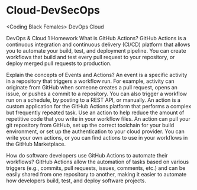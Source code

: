 # Cloud-DevSecOps
&lt;Coding Black Females> DevOps Cloud

DevOps & Cloud 1 Homework
What is GitHub Actions?
GitHub Actions is a continuous integration and continuous delivery (CI/CD) platform that allows you to automate your build, test, and deployment pipeline. You can create workflows that build and test every pull request to your repository, or deploy merged pull requests to production.

Explain the concepts of Events and Actions?
An event is a specific activity in a repository that triggers a workflow run. For example, activity can originate from GitHub when someone creates a pull request, opens an issue, or pushes a commit to a repository. You can also trigger a workflow run on a schedule, by posting to a REST API, or manually.
An action is a custom application for the GitHub Actions platform that performs a complex but frequently repeated task. Use an action to help reduce the amount of repetitive code that you write in your workflow files. An action can pull your git repository from GitHub, set up the correct toolchain for your build environment, or set up the authentication to your cloud provider. You can write your own actions, or you can find actions to use in your workflows in the GitHub Marketplace.

How do software developers use GitHub Actions to automate their workflows?
GitHub Actions allow the automation of tasks based on various triggers (e.g., commits, pull requests, issues, comments, etc.) and can be easily shared from one repository to another, making it easier to automate how developers build, test, and deploy software projects.
